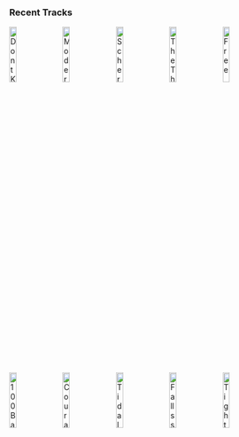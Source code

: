### Recent Tracks
[<img src='https://lastfm.freetls.fastly.net/i/u/300x300/2a96cbd8b46e442fc41c2b86b821562f.png' width='16%' height='16%' alt='Dont Know How'>](https://www.last.fm/music/ashworth/_/don%2527t%2bknow%2bhow)&nbsp;&nbsp;&nbsp;&nbsp;[<img src='https://lastfm.freetls.fastly.net/i/u/300x300/fff716db0b935ab873c03e7b95fca9e3.jpg' width='16%' height='16%' alt='Modern Loneliness'>](https://www.last.fm/music/lauv/_/modern%2bloneliness)&nbsp;&nbsp;&nbsp;&nbsp;[<img src='https://lastfm.freetls.fastly.net/i/u/300x300/ddf9879fbba5c96017bfc3430a3fda41.jpg' width='16%' height='16%' alt='Scherzo for X-Wings'>](https://www.last.fm/music/john%2bwilliams/_/scherzo%2bfor%2bx-wings)&nbsp;&nbsp;&nbsp;&nbsp;[<img src='https://lastfm.freetls.fastly.net/i/u/300x300/6a69f146bc2fb371d76130b9364b9426.jpg' width='16%' height='16%' alt='The Thrombey Family Theme'>](https://www.last.fm/music/nathan%2bjohnson/_/the%2bthrombey%2bfamily%2btheme)&nbsp;&nbsp;&nbsp;&nbsp;[<img src='https://lastfm.freetls.fastly.net/i/u/300x300/2a96cbd8b46e442fc41c2b86b821562f.png' width='16%' height='16%' alt='Free'>](https://www.last.fm/music/holly%2bt/_/free)&nbsp;&nbsp;&nbsp;&nbsp;<br>[<img src='https://lastfm.freetls.fastly.net/i/u/300x300/1a1cd474e9e7ca1cc4c3ea038b89e8c1.jpg' width='16%' height='16%' alt='100 Bad Days'>](https://www.last.fm/music/ajr/_/100%2bbad%2bdays)&nbsp;&nbsp;&nbsp;&nbsp;[<img src='https://lastfm.freetls.fastly.net/i/u/300x300/6c3b2017966abb667c7a10968b1015c9.jpg' width='16%' height='16%' alt='Courage To Change'>](https://www.last.fm/music/sia/_/courage%2bto%2bchange)&nbsp;&nbsp;&nbsp;&nbsp;[<img src='https://lastfm.freetls.fastly.net/i/u/300x300/063eb5aecf5549a7a5de5a5055d52452.png' width='16%' height='16%' alt='Tidal Waves'>](https://www.last.fm/music/parade%2bof%2blights/_/tidal%2bwaves)&nbsp;&nbsp;&nbsp;&nbsp;[<img src='https://lastfm.freetls.fastly.net/i/u/300x300/ce8310d707919b0fd990e673b2367289.jpg' width='16%' height='16%' alt='Fallss'>](https://www.last.fm/music/bayonne/_/fallss)&nbsp;&nbsp;&nbsp;&nbsp;[<img src='https://lastfm.freetls.fastly.net/i/u/300x300/48cde5f4f0e264b4f46cf8f4cd1b0742.jpg' width='16%' height='16%' alt='Tightrope'>](https://www.last.fm/music/4%2bdoor%2btheatre/_/tightrope)&nbsp;&nbsp;&nbsp;&nbsp;<br>